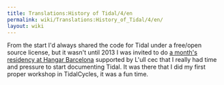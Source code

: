 ```yaml
---
title: Translations:History of Tidal/4/en
permalink: wiki/Translations:History_of_Tidal/4/en/
layout: wiki
---
```


From the start I'd always shared the code for Tidal under a free/open
source license, but it wasn't until 2013 I was invited to do [a month's
residency at Hangar
Barcelona](https://hangar.org/en/recerca/noticies/addicted2random-taller-drawing-weaving-and-speaking-live-generative-music-dalex-mc-lean/)
supported by L'ull cec that I really had time and pressure to start
documenting Tidal. It was there that I did my first proper workshop in
TidalCycles, it was a fun time.
